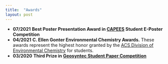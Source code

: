 ```yaml
---
title:  "Awards"
layout: post
---
```

   - **07/2021** **Best Poster Presentation Award in [CAPEES](http://www.capees.org/bylaws.html) Student E-Poster Competition** 
   - **04/2021** **C. Ellen Gonter Environmental Chemistry Awards.** These awards represent the highest honor granted by the [ACS Division of Environmental Chemistry](https://acsenvr.com/website/) for students. 
   - **03/2020** **Third Prize in [Geosyntec Student Paper Competition](https://geosyntec.com/news/item/6782-geosyntec-announces-winners-of-2020-student-paper-contest)** 
  
              
